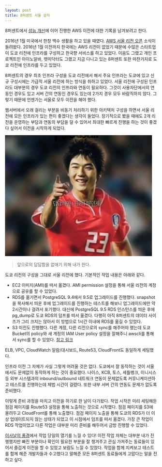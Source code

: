 ```yaml
---
layout: post
title: 8퍼센트 서울 살자
---
```


8퍼센트에서 [성능 개선](/2016/05/31/django-performance)에 이어 진행한 AWS 이전에 대한 기록을 남겨보려고 한다.

2016년 1월 미국에서 한창 백수 생활을 하고 있을 때였다. [AWS 서울 리전 오픈](https://aws.amazon.com/ko/blogs/korea/now-open-aws-asia-pacific-seoul-region/) 소식이 들려왔다. 2016년 1월 이전까지 한국에는 AWS 리전이 없었기 때문에 수많은 스타트업이 도쿄 리전에 인프라를 구성하고 한국향 서비스를 하고 있었다. 이음도 그랬고 개인 프로젝트인 아이노알바, 렛미닥터도 그랬고 지금 다니고 있는 8퍼센트 또한 마찬가지로 도쿄 리전에 인프라를 두고 있었다. 

8퍼센트의 경우 최초 인프라 구성을 도쿄 리전에서 해서 주요 인프라는 도쿄에 있고 신규 구성시에는 가급적 서울 리전에 하는 방식을 취하고 있었다. 
서울 리전에 구성된 인프라도 대부분의 경우 도쿄 리전의 인프라와 연동이 필요하다. 그것이 사용자단에서의 연동인 경우도 있고 서버 간의 연동인 경우도 있는데 2가지 경우 모두 바람직하지 않다.
그렇기 때문에 언젠가는 서울로 모두 이전을 해야 했다.

웹서버에서 오래 걸리는 부분을 비동기 처리하기 위한 아키텍처 구성을 하면서 서울 리전에 모든 인프라가 있는 편이 좋겠다는 생각이 들었다.
장기적으로 봤을 때에도 2개 리전을 운영하는 부담과 연동의 부담을 덜 수 있어서 최대한 빠르게 진행을 하는 것이 좋겠다 싶어서 이전을 시작하게 되었다.

<img src="/images/20160606_1.png">

> 앞으로의 답답함을 없애기 위해 내가 한다.

도쿄 리전의 구성을 그대로 서울 리전에 했다. 기본적인 작업 내용은 아래와 같다.

- EC2 이미지(AMI)를 떠서 옮겼다. AMI permission 설정을 통해 서울 리전의 계정으로 공유를 할 수 있었다.
- RDS를 옮기면서 PostgreSQL 9.4에서 9.5로 업그레이드를 진행했다. snapshot을 복사해서 띄운 후에 업그레이드를 진행하는 테스트를 해보니 업그레이드에만 약 2시간이나 걸려서 포기했다.
대신에 PostgreSQL 9.5 RDS 인스턴스를 띄운 후에 pg_dump로 도쿄 RDS의 덤프를 떠서 옮겼다. 다행히 아직 8퍼센트의 데이터 사이즈가 그리 크지는 않아서 이 방법으로 1시간 이내에 RDS를 옮길 수 있었다.
- S3 이전도 진행했다. 다른 계정, 다른 리전으로의 sync를 해주어야 했는데 도쿄 Bucket의 policy와 새 계정의 IAM User policy 설정을 잘해주니 awscli를 통해서 sync를 할 수 있었다.
[참고 링크](http://hanmomhanda.github.io/2016/02/03/AWS-다른-계정의-서울-Region-S3로-이사가기/)
 
ELB, VPC, CloudWatch 알람/대시보드, Route53, CloudFront도 동일하게 세팅했다.

인프라 이전 그 자체가 사실 그렇게 어려울 것은 없다. 도쿄에서 잘 동작하는 것이 서울에서도 문제없이 동작하게 하는 것이 중요했다.
나이스, KCB, 토스, 세틀뱅크, 이니시스 등 외부 시스템과의 inbound/outbound 네트워크 연동이 문제없도록 커뮤니케이션하고 테스트를 진행하는데 제법 시간이 걸렸다.
또한 내부 서버 간의 연동도 문제가 없도록 준비했다.

이렇게 준비 과정을 마치고 이전을 하기로 한 날이 다가왔다. 작업 시작은 미리 세팅해둔 점검 페이지를 Route53 설정을 통해 노출하는 것으로 시작했다. 점검 페이지를 S3에 올려두고 CloudFront를 통해 노출했다.
점검 페이지 노출을 통해 도쿄의 RDS가 더 이상 업데이트되지 않는 상태가 되었고 이 시점에서 덤프를 떠서 옮겼다. 가장 큰 작업이 RDS 작업이었고 다른 작업은 대부분 미리 준비를 해두어서 금방 진행할 수 있었다.

[이사날의 풍경](https://brunch.co.kr/@leehosung/4)에서 작업 당일의 열기를 느낄 수 있다!
이전 작업 자체는 대부분 내가 진행했지만 빠진 부분이나 확인이 필요한 부분을 잘 챙겨주고 관심 가져주는 동료들이 있어서 즐겁게 이전을 할 수 있었고 보람도 느낄 수 있었다.
작업을 함께 지켜보고 테스트를 함께 해준 개발자들과 수고했다고 말해준 모든 8퍼센트 동료들에게 고맙다는 말을 전하고 싶다.

